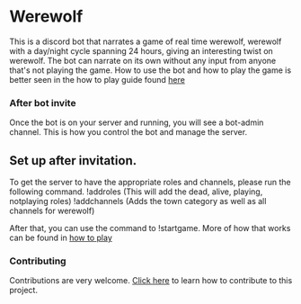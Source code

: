 # Werewolf
This is a discord bot that narrates a game of real time werewolf, werewolf with a day/night cycle spanning 24 hours, giving an interesting twist on werewolf. The bot can narrate on its own without any input from anyone that's not playing the game. How to use the bot and how to play the game is better seen in the how to play guide found [here](./how-to-play.md)


### After bot invite
Once the bot is on your server and running, you will see a bot-admin channel. This is how you control the bot and manage the server.

## Set up after invitation.
To get the server to have the appropriate roles and channels, please run the following command.
!addroles (This will add the dead, alive, playing, notplaying roles)
!addchannels (Adds the town category as well as all channels for werewolf)

After that, you can use the command to !startgame. More of how that works can be found in [how to play](./how-to-play.md)

### Contributing
Contributions are very welcome. 
[Click here](CONTRIBUTE.md) to learn how to contribute to this project.
